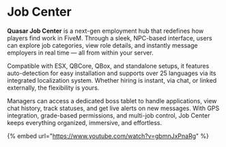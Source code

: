 # Job Center

**Quasar Job Center** is a next-gen employment hub that redefines how players find work in FiveM. Through a sleek, NPC-based interface, users can explore job categories, view role details, and instantly message employers in real time — all from within your server.

Compatible with ESX, QBCore, QBox, and standalone setups, it features auto-detection for easy installation and supports over 25 languages via its integrated localization system. Whether hiring is instant, via chat, or linked externally, the flexibility is yours.

Managers can access a dedicated boss tablet to handle applications, view chat history, track statuses, and get live alerts on new messages. With GPS integration, grade-based permissions, and multi-job control, Job Center keeps everything organized, immersive, and effortless.

{% embed url="https://www.youtube.com/watch?v=gbmnJxPnaRg" %}
